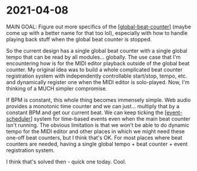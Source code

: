 # 2021-04-08

MAIN GOAL: Figure out more specifics of the [[global-beat-counter]] (maybe come up with a better name for that too lol), especially with how to handle playing back stuff when the global beat counter is stopped.

So the current design has a single global beat counter with a single global tempo that can be read by all modules... globally.  The use case that I'm encountering how is for the MIDI editor playback outside of the global beat counter.  My original idea was to build a whole complicated beat counter registration system with independently controllable start/stop, tempo, etc. and dynamically register one when the MIDI editor is solo-played.  Now, I'm thinking of a MUCH simpler compromise.

If BPM is constant, this whole thing becomes immensely simple.  Web audio provides a monotonic time counter and we can just... multiply that by a constant BPM and get our current beat.  We can keep ticking the [[event-scheduler]] system for time-based events even when the main beat counter isn't running.  The obvious limitation is that we won't be able to do dynamic tempo for the MIDI editor and other places in which we might need these one-off beat counters, but I think that's OK.  For most places where beat counters are needed, having a single global tempo + beat counter + event registration system.

I think that's solved then - quick one today.  Cool.

[//begin]: # "Autogenerated link references for markdown compatibility"
[global-beat-counter]: global-beat-counter "global-beat-counter"
[event-scheduler]: event-scheduler "event-scheduler"
[//end]: # "Autogenerated link references"

